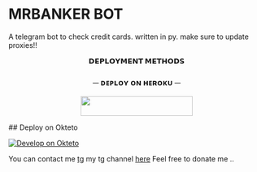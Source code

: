 # MRBANKER BOT

A telegram bot to check credit cards. written in py.
make sure to update proxies!!



<p align="center">
<b>𝗗𝗘𝗣𝗟𝗢𝗬𝗠𝗘𝗡𝗧 𝗠𝗘𝗧𝗛𝗢𝗗𝗦</b>
</p>

<h3 align="center">
    ─ ᴅᴇᴩʟᴏʏ ᴏɴ ʜᴇʀᴏᴋᴜ ─
</h3>

<p align="center"><a href="https://dashboard.heroku.com/new?template=https://github.com/LoveFeelingsWill/Mrbannker"> <img src="https://img.shields.io/badge/Deploy%20On%20Heroku-black?style=for-the-badge&logo=heroku" width="220" height="38.45"/></a></p>
## Deploy on Okteto

[![Develop on Okteto](https://okteto.com/develop-okteto.svg)](https://cloud.okteto.com/deploy)

You can contact me [tg](https://telegram.me/xbinner) my tg channel [here](https://telegram.me/binverse)
Feel free to donate me ..

